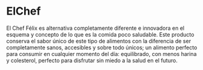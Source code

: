 # ElChef
El Chef Félix es alternativa completamente diferente e innovadora en el esquema y concepto de lo que es la comida poco saludable. Este producto conserva el sabor único de este tipo de alimentos con la diferencia de ser completamente sanos, accesibles y sobre todo únicos; un alimento perfecto para consumir en cualquier momento del día: equilibrado, con menos harina y colesterol, perfecto para disfrutar sin miedo a la salud en el futuro.
